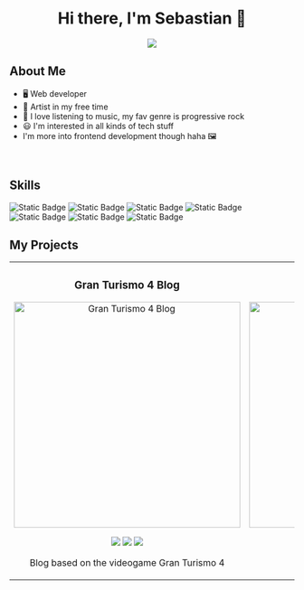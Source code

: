 <h1 align="center">Hi there, I'm Sebastian 👋</h1>

<p align="center">
  <img src="https://github.com/acevedoseba97/acevedoseba97/assets/117867239/733b9f17-e529-48af-bcc1-7ca008105236" />
</p>

## About Me

- 🖥️ Web developer
- 🎨 Artist in my free time
- 🎵 I love listening to music, my fav genre is progressive rock
- 😃 I'm interested in all kinds of tech stuff
- I'm more into frontend development though haha 🖼️
<br>

## Skills

![Static Badge](https://img.shields.io/badge/HTML5-%23000?style=for-the-badge&logo=html5&logoColor=%23fff&labelColor=%23E34F26)
![Static Badge](https://img.shields.io/badge/CSS3-%23000?style=for-the-badge&logo=css3&logoColor=%23fff&labelColor=%231572B6)
![Static Badge](https://img.shields.io/badge/JavaScript-%23000?style=for-the-badge&logo=javascript&logoColor=%23fff&labelColor=%23F7DF1E)
![Static Badge](https://img.shields.io/badge/Git-%23000?style=for-the-badge&logo=git&logoColor=%23fff&labelColor=%23F05032)
![Static Badge](https://img.shields.io/badge/GitHub-%23000?style=for-the-badge&logo=github&logoColor=%23fff&labelColor=%23181717)
![Static Badge](https://img.shields.io/badge/React-%23000?style=for-the-badge&logo=react&logoColor=%23fff&labelColor=%2361DAFB)
![Static Badge](https://img.shields.io/badge/PHP-%23000?style=for-the-badge&logo=php&logoColor=%23fff&labelColor=%23777BB4)

## My Projects

<table align="center">
<tr>
<td width="50%">
<h3 align="center">Gran Turismo 4 Blog</h3>
<div align="center">
<a href="https://github.com/acevedoseba97/gt4-blog"><img src="https://github.com/acevedoseba97/acevedoseba97/assets/117867239/52d5f477-ca32-43a0-a885-5767eb78afdd" width="400" alt="Gran Turismo 4 Blog"></a>

<p>
<img src="https://img.shields.io/badge/HTML5-%23000?style=for-the-badge&logo=html5&logoColor=%23fff&labelColor=%23E34F26">
  <img src="https://img.shields.io/badge/CSS3-%23000?style=for-the-badge&logo=css3&logoColor=%23fff&labelColor=%231572B6">
  <img src="https://img.shields.io/badge/JavaScript-%23000?style=for-the-badge&logo=javascript&logoColor=%23fff&labelColor=%23F7DF1E">
</p>
<p>Blog based on the videogame Gran Turismo 4</p>
</div>
                                                                                      
</td>

<td width="50%">
<h3 align="center">Second Project</h3>
<div align="center">
<a href="#" target="_blank"><img src="#" width="400" alt="Soon"></a>

<p>
<img src="https://img.shields.io/badge/HTML5-%23000?style=for-the-badge&logo=html5&logoColor=%23fff&labelColor=%23E34F26">
  <img src="https://img.shields.io/badge/CSS3-%23000?style=for-the-badge&logo=css3&logoColor=%23fff&labelColor=%231572B6">
  <img src="https://img.shields.io/badge/JavaScript-%23000?style=for-the-badge&logo=javascript&logoColor=%23fff&labelColor=%23F7DF1E">
</p>
<p>Soon to be added</p>
</div>
                                                                                      
</td>

</tr>
</table>                                                                                 
